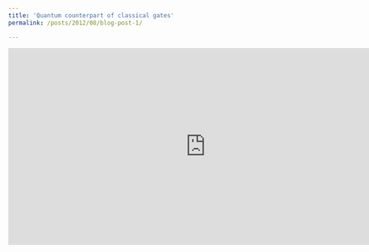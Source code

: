 ```yaml
---
title: 'Quantum counterpart of classical gates'
permalink: /posts/2012/08/blog-post-1/

---
```


<iframe width='800' height='400' src='https://www.wolframcloud.com/obj/f5881fb8-9709-45c0-98c6-db32cdecbca4' frameborder='0'></iframe>